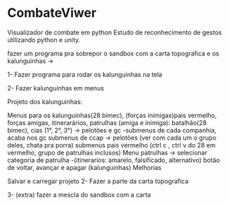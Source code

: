# CombateViwer
Visualizador de combate em python 
Estudo de reconhecimento de gestos utilizando python e unity.

fazer um programa pra sobrepor o sandbox com a carta topografica e os kalunguinhas ->

1- Fazer programa para rodar os kalunguinhas na tela

2- Fazer kalunguinhas em menus

Projeto dos kalunguinhas:

Menus para os kalunguinhas(28 bimec), (forças inimigas)pais vermelho, forças amigas, itinerarários, patrulhas (amiga e inimiga): batalhão(28 bimec), cias (1°, 2°, 3°) -> pelotões e gc -submenus de cada companhia, acaba nos gc
submenus de ccap -> pelotões (ver com cada um o grupo deles, chata pra porra)
submenus pais vermelho (ctrl c , ctrl v do 28 em vermelho, grupo de patrulhas inclusos)
Menu patrulhas -> selecionar categoria de patrulha -(itinerarios: amarelo, falsificado, alternativo) botão de voltar, avançar e apagar (kalunguinhas)
Melhorias

Salvar e carregar projeto
2- Fazer a parte da carta topografica

3- (extra) fazer a mescla do sandbox com a carta
